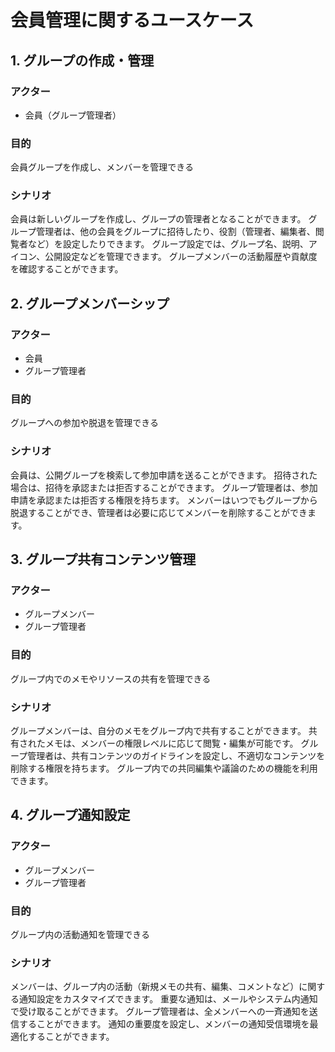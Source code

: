 # 会員管理に関するユースケース

## 1. グループの作成・管理
### アクター
- 会員（グループ管理者）

### 目的
会員グループを作成し、メンバーを管理できる

### シナリオ
会員は新しいグループを作成し、グループの管理者となることができます。
グループ管理者は、他の会員をグループに招待したり、役割（管理者、編集者、閲覧者など）を設定したりできます。
グループ設定では、グループ名、説明、アイコン、公開設定などを管理できます。
グループメンバーの活動履歴や貢献度を確認することができます。

## 2. グループメンバーシップ
### アクター
- 会員
- グループ管理者

### 目的
グループへの参加や脱退を管理できる

### シナリオ
会員は、公開グループを検索して参加申請を送ることができます。
招待された場合は、招待を承認または拒否することができます。
グループ管理者は、参加申請を承認または拒否する権限を持ちます。
メンバーはいつでもグループから脱退することができ、管理者は必要に応じてメンバーを削除することができます。

## 3. グループ共有コンテンツ管理
### アクター
- グループメンバー
- グループ管理者

### 目的
グループ内でのメモやリソースの共有を管理できる

### シナリオ
グループメンバーは、自分のメモをグループ内で共有することができます。
共有されたメモは、メンバーの権限レベルに応じて閲覧・編集が可能です。
グループ管理者は、共有コンテンツのガイドラインを設定し、不適切なコンテンツを削除する権限を持ちます。
グループ内での共同編集や議論のための機能を利用できます。

## 4. グループ通知設定
### アクター
- グループメンバー
- グループ管理者

### 目的
グループ内の活動通知を管理できる

### シナリオ
メンバーは、グループ内の活動（新規メモの共有、編集、コメントなど）に関する通知設定をカスタマイズできます。
重要な通知は、メールやシステム内通知で受け取ることができます。
グループ管理者は、全メンバーへの一斉通知を送信することができます。
通知の重要度を設定し、メンバーの通知受信環境を最適化することができます。
